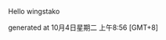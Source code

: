 <!--- 
The README.md is auto-generated. Do not edit.
--->

Hello wingstako

generated at 10月4日星期二 上午8:56 [GMT+8]